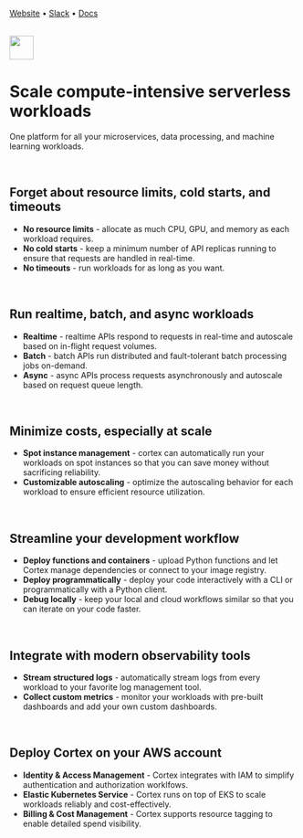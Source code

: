 [Website](https://www.cortex.dev) • [Slack](https://community.cortex.dev) • [Docs](https://docs.cortex.dev)

<br>

<img src='https://s3-us-west-2.amazonaws.com/cortex-public/logo.png' height='42'>

<br>

# Scale compute-intensive serverless workloads

One platform for all your microservices, data processing, and machine learning workloads.

<br>

## Forget about resource limits, cold starts, and timeouts

* **No resource limits** - allocate as much CPU, GPU, and memory as each workload requires.
* **No cold starts** - keep a minimum number of API replicas running to ensure that requests are handled in real-time.
* **No timeouts** - run workloads for as long as you want.

<br>

## Run realtime, batch, and async workloads

* **Realtime** - realtime APIs respond to requests in real-time and autoscale based on in-flight request volumes.
* **Batch** - batch APIs run distributed and fault-tolerant batch processing jobs on-demand.
* **Async** - async APIs process requests asynchronously and autoscale based on request queue length.

<br>

## Minimize costs, especially at scale

* **Spot instance management** - cortex can automatically run your workloads on spot instances so that you can save money without sacrificing reliability.
* **Customizable autoscaling** - optimize the autoscaling behavior for each workload to ensure efficient resource utilization.

<br>

## Streamline your development workflow

* **Deploy functions and containers** - upload Python functions and let Cortex manage dependencies or connect to your image registry.
* **Deploy programmatically** - deploy your code interactively with a CLI or programmatically with a Python client.
* **Debug locally** - keep your local and cloud workflows similar so that you can iterate on your code faster.

<br>

## Integrate with modern observability tools

* **Stream structured logs** - automatically stream logs from every workload to your favorite log management tool.
* **Collect custom metrics** - monitor your workloads with pre-built dashboards and add your own custom dashboards.

<br>

## Deploy Cortex on your AWS account

* **Identity & Access Management** - Cortex integrates with IAM to simplify authentication and authorization worklfows.
* **Elastic Kubernetes Service** - Cortex runs on top of EKS to scale workloads reliably and cost-effectively.
* **Billing & Cost Management** - Cortex supports resource tagging to enable detailed spend visibility.
